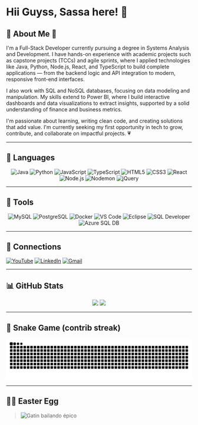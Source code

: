 # Hii Guyss, Sassa here! 👋

## 🌟 About Me 🌟

I'm a Full-Stack Developer currently pursuing a degree in Systems Analysis and Development. I have hands-on experience with academic projects such as capstone projects (TCCs) and agile sprints, where I applied technologies like Java, Python, Node.js, React, and TypeScript to build complete applications — from the backend logic and API integration to modern, responsive front-end interfaces.

I also work with SQL and NoSQL databases, focusing on data modeling and manipulation. My skills extend to Power BI, where I build interactive dashboards and data visualizations to extract insights, supported by a solid understanding of finance and business metrics.

I'm passionate about learning, writing clean code, and creating solutions that add value. I'm currently seeking my first opportunity in tech to grow, contribute, and collaborate on impactful projects. 💗

---

## 👾 Languages

<p align="center">
  <img src="https://cdn.jsdelivr.net/gh/devicons/devicon/icons/java/java-original.svg" width="50" alt="Java"/>
  <img src="https://cdn.jsdelivr.net/gh/devicons/devicon/icons/python/python-original.svg" width="50" alt="Python"/>
  <img src="https://cdn.jsdelivr.net/gh/devicons/devicon/icons/javascript/javascript-original.svg" width="50" alt="JavaScript"/>
  <img src="https://cdn.jsdelivr.net/gh/devicons/devicon/icons/typescript/typescript-original.svg" width="50" alt="TypeScript"/>
  <img src="https://cdn.jsdelivr.net/gh/devicons/devicon/icons/html5/html5-original.svg" width="50" alt="HTML5"/>
  <img src="https://cdn.jsdelivr.net/gh/devicons/devicon/icons/css3/css3-original.svg" width="50" alt="CSS3"/>
  <img src="https://cdn.jsdelivr.net/gh/devicons/devicon/icons/react/react-original.svg" width="50" alt="React"/>
  <img src="https://cdn.jsdelivr.net/gh/devicons/devicon/icons/nodejs/nodejs-original.svg" width="50" alt="Node.js"/>
  <!-- Nodemon icon abaixo -->
  <img src="https://www.svgrepo.com/show/373932/nodemon.svg" width="50" alt="Nodemon"/>
  <img src="https://cdn.jsdelivr.net/gh/devicons/devicon/icons/jquery/jquery-original.svg" width="50" alt="jQuery"/>
</p>

---

## 🔧 Tools

<p align="center">
  <img src="https://cdn.jsdelivr.net/gh/devicons/devicon/icons/mysql/mysql-original.svg" width="50" alt="MySQL"/>
  <img src="https://cdn.jsdelivr.net/gh/devicons/devicon/icons/postgresql/postgresql-original.svg" width="50" alt="PostgreSQL"/>
  <img src="https://cdn.jsdelivr.net/gh/devicons/devicon/icons/docker/docker-original.svg" width="50" alt="Docker"/>
  <img src="https://cdn.jsdelivr.net/gh/devicons/devicon/icons/vscode/vscode-original.svg" width="50" alt="VS Code"/>
  <img src="https://cdn.jsdelivr.net/gh/devicons/devicon/icons/eclipse/eclipse-original.svg" width="50" alt="Eclipse"/>
  <img src="https://cdn.jsdelivr.net/gh/devicons/devicon/icons/sqldeveloper/sqldeveloper-original.svg" width="50" alt="SQL Developer"/>
  <img src="https://cdn.jsdelivr.net/gh/devicons/devicon/icons/azuresqldatabase/azuresqldatabase-original.svg" width="50" alt="Azure SQL DB"/>
</p>

---

## 🔗 Connections

[![YouTube](https://img.shields.io/badge/YouTube-FF0000?style=for-the-badge&logo=youtube&logoColor=white)](https://www.youtube.com/@Sabrina423)
[![LinkedIn](https://img.shields.io/badge/-LinkedIn-%230077B5?style=for-the-badge&logo=linkedin&logoColor=white)](https://www.linkedin.com/in/Sabrina423)
[![Gmail](https://img.shields.io/badge/Gmail-D14836?style=for-the-badge&logo=gmail&logoColor=white)](mailto:sassadesabrina@gmail.com)

---
## 📊 GitHub Stats

<div align="center">

  <img height="180em" src="https://github-readme-stats.vercel.app/api/top-langs/?username=Sabrina423&layout=compact&theme=dark&hide_border=true" />
  <img height="180em" src="https://github-readme-stats.vercel.app/api?username=Sabrina423&show_icons=true&theme=dark&hide_border=true&include_all_commits=true&count_private=true" />

</div>

---

## 🐍 Snake Game (contrib streak)

<div align="center">
  <img src="https://github.com/Sabrina423/Sabrina423/blob/output/github-contribution-grid-snake.svg" alt="Snake animation" />
</div>

---

## 🐱‍👤 Easter Egg

> ![Gatin bailando épico](https://media.tenor.com/-Z5AfJmcQVUAAAAC/gatinbailandoepico-cat.gif)
